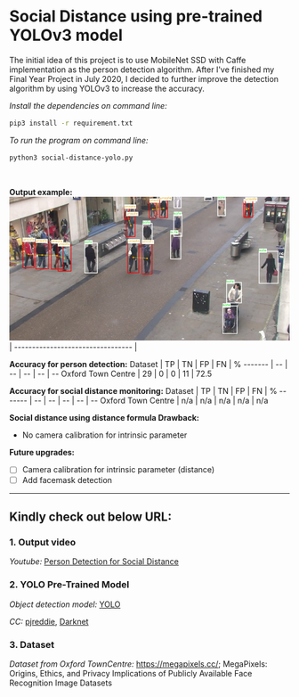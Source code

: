 # Social Distance using pre-trained YOLOv3 model

The initial idea of this project is to use MobileNet SSD with Caffe implementation as the person detection algorithm. After I've finished my Final Year Project in July 2020, I decided to further improve the detection algorithm by using YOLOv3 to increase the accuracy.
</br>

_Install the dependencies on command line:_

```sh
pip3 install -r requirement.txt
```

_To run the program on command line:_

```sh
python3 social-distance-yolo.py
```

</br>

**Output example:**
![outputimage](/images/image.png) |
--------------------------------- |

**Accuracy for person detection:**
Dataset | TP | TN | FP | FN | %
------- | -- | -- | -- | -- | --
Oxford Town Centre | 29 | 0 | 0 | 11 | 72.5

**Accuracy for social distance monitoring:**
Dataset | TP | TN | FP | FN | %
------- | -- | -- | -- | -- | --
Oxford Town Centre | n/a | n/a | n/a | n/a | n/a

**Social distance using distance formula Drawback:**

- No camera calibration for intrinsic parameter

**Future upgrades:**

- [ ] Camera calibration for intrinsic parameter (distance)
- [ ] Add facemask detection

---

## Kindly check out below URL:

### 1. Output video

_Youtube:_ [Person Detection for Social Distance](https://youtu.be/zXBDvDaJLHA)

### 2. YOLO Pre-Trained Model

_Object detection model:_ [YOLO](https://pjreddie.com/darknet/yolo/)

_CC:_ [pjreddie](https://github.com/pjreddie/darknet.git), [Darknet](https://pjreddie.com/darknet/)

### 3. Dataset

_Dataset from Oxford TownCentre:_ <https://megapixels.cc/>; MegaPixels: Origins, Ethics, and Privacy Implications of Publicly Available Face Recognition Image Datasets
